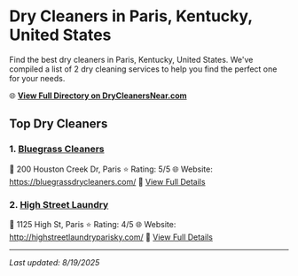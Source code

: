 # Dry Cleaners in Paris, Kentucky, United States

Find the best dry cleaners in Paris, Kentucky, United States. We've compiled a list of 2 dry cleaning services to help you find the perfect one for your needs.

🌐 **[View Full Directory on DryCleanersNear.com](https://drycleanersnear.com/city/US/Kentucky/Paris)**

## Top Dry Cleaners

### 1. [Bluegrass Cleaners](https://drycleanersnear.com/dryCleaner/688f1fd546b6614a95a95cd2/bluegrass-cleaners)
📍 200 Houston Creek Dr, Paris
⭐ Rating: 5/5
🌐 Website: https://bluegrassdrycleaners.com/
🔗 [View Full Details](https://drycleanersnear.com/dryCleaner/688f1fd546b6614a95a95cd2/bluegrass-cleaners)

### 2. [High Street Laundry](https://drycleanersnear.com/dryCleaner/688f205846b6614a95a96120/high-street-laundry)
📍 1125 High St, Paris
⭐ Rating: 4/5
🌐 Website: http://highstreetlaundryparisky.com/
🔗 [View Full Details](https://drycleanersnear.com/dryCleaner/688f205846b6614a95a96120/high-street-laundry)


---

*Last updated: 8/19/2025*
